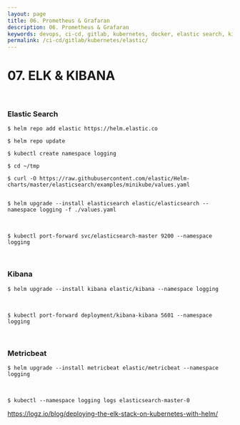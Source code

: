 ```yaml
---
layout: page
title: 06. Prometheus & Grafaran
description: 06. Prometheus & Grafaran
keywords: devops, ci-cd, gitlab, kubernetes, docker, elastic search, kibana
permalink: /ci-cd/gitlab/kubernetes/elastic/
---
```


# 07. ELK & KIBANA

<br/>

### Elastic Search

```
$ helm repo add elastic https://helm.elastic.co

$ helm repo update

$ kubectl create namespace logging

$ cd ~/tmp

$ curl -O https://raw.githubusercontent.com/elastic/Helm-charts/master/elasticsearch/examples/minikube/values.yaml


$ helm upgrade --install elasticsearch elastic/elasticsearch --namespace logging -f ./values.yaml

```

<br/>

```
$ kubectl port-forward svc/elasticsearch-master 9200 --namespace logging
```

<br/>

### Kibana

```
$ helm upgrade --install kibana elastic/kibana --namespace logging
```

<br/>

```
$ kubectl port-forward deployment/kibana-kibana 5601 --namespace logging
```

<br/>

### Metricbeat

```
$ helm upgrade --install metricbeat elastic/metricbeat --namespace logging
```

<br/>

```
$ kubectl --namespace logging logs elasticsearch-master-0
```

https://logz.io/blog/deploying-the-elk-stack-on-kubernetes-with-helm/

<!--

<br/>

### Fluent-bit

https://docs.fluentbit.io/manual/installation/kubernetes

```

$ helm repo add fluent https://fluent.github.io/helm-charts

$ helm install fluent-bit fluent/fluent-bit


```
-->
